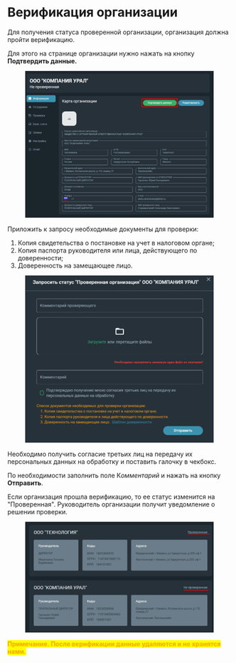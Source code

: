 # Верификация организации

Для получения статуса проверенной организации, организация должна пройти верификацию.

Для этого на странице организации нужно нажать на кнопку **Подтвердить данные.**

<figure><img src="../../gitbook/assets/image (1006).png" alt=""><figcaption></figcaption></figure>

Приложить к запросу необходимые документы для проверки:

1. Копия свидетельства о постановке на учет в налоговом органе;
2. Копия паспорта руководителя или лица, действующего по доверенности;
3. Доверенность на замещающее лицо.

<figure><img src="../../gitbook/assets/image (1478).png" alt=""><figcaption></figcaption></figure>

Необходимо получить согласие третьих лиц на передачу их персональных данных на обработку и поставить галочку в чекбокс.

По необходимости заполнить поле &#x41A;_&#x43E;мментарий_ и нажать на кнопку **Отправить**.

Если организация прошла верификацию, то ее статус изменится на "Проверенная". Руководитель организации получит уведомление о решении проверки.

<figure><img src="../../gitbook/assets/image (1414).png" alt=""><figcaption></figcaption></figure>

<mark style="color:orange;">**Примечание. После верификации данные удаляются и не хранятся нами.**</mark>
